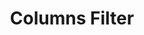 ---
layout: docs
title: Columns Filter
description: If you do not want any specific column you can hide/show the same from table view.
group: action
toc: true
---